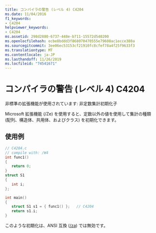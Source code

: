 ```yaml
---
title: コンパイラの警告 (レベル 4) C4204
ms.date: 11/04/2016
f1_keywords:
- C4204
helpviewer_keywords:
- C4204
ms.assetid: 298d2880-6737-448e-b711-15572d540200
ms.openlocfilehash: ecbe8bddd3f868070470555e79608ac1ecce380a
ms.sourcegitcommit: 3ee06ec53153cf21910fc8cfef78a4f25f9633f3
ms.translationtype: MT
ms.contentlocale: ja-JP
ms.lasthandoff: 11/26/2019
ms.locfileid: "74541671"
---
```

# <a name="compiler-warning-level-4-c4204"></a>コンパイラの警告 (レベル 4) C4204

非標準の拡張機能が使用されています: 非定数集計初期化子

Microsoft 拡張機能 (/Ze) を使用すると、定数以外の値を使用して集計の種類 (配列、構造体、共用体、およびクラス) を初期化できます。

## <a name="example"></a>使用例

```c
// C4204.c
// compile with: /W4
int func1()
{
   return 0;
}
struct S1
{
   int i;
};

int main()
{
   struct S1 s1 = { func1() };   // C4204
   return s1.i;
}
```

このような初期化は、ANSI 互換 ([/za](../../build/reference/za-ze-disable-language-extensions.md)) では無効です。